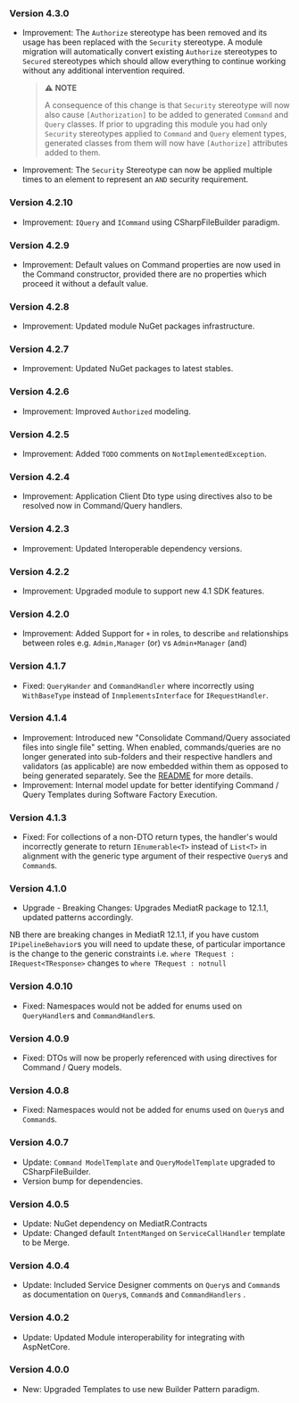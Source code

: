 ﻿### Version 4.3.0

- Improvement: The `Authorize` stereotype has been removed and its usage has been replaced with the `Security` stereotype. A module migration will automatically convert existing `Authorize` stereotypes to `Secured` stereotypes which should allow everything to continue working without any additional intervention required.

  > ⚠️ **NOTE**
  >
  > A consequence of this change is that `Security` stereotype will now also cause `[Authorization]` to be added to generated `Command` and `Query` classes. If prior to upgrading this module you had only `Security` stereotypes applied to `Command` and `Query` element types, generated classes from them will now have `[Authorize]` attributes added to them.

- Improvement: The `Security` Stereotype can now be applied multiple times to an element to represent an `AND` security requirement.

### Version 4.2.10

- Improvement: `IQuery` and `ICommand` using CSharpFileBuilder paradigm.

### Version 4.2.9

- Improvement: Default values on Command properties are now used in the Command constructor, provided there are no properties which proceed it without a default value.


### Version 4.2.8

- Improvement: Updated module NuGet packages infrastructure.

### Version 4.2.7

- Improvement: Updated NuGet packages to latest stables.

### Version 4.2.6

- Improvement: Improved `Authorized` modeling.

### Version 4.2.5

- Improvement: Added `TODO` comments on `NotImplementedException`.

### Version 4.2.4

- Improvement: Application Client Dto type using directives also to be resolved now in Command/Query handlers.

### Version 4.2.3

- Improvement: Updated Interoperable dependency versions.

### Version 4.2.2

- Improvement: Upgraded module to support new 4.1 SDK features.

### Version 4.2.0

- Improvement: Added Support for `+` in roles, to describe `and` relationships between roles e.g. `Admin,Manager` (or) vs `Admin+Manager` (and)

### Version 4.1.7

- Fixed: `QueryHander` and `CommandHandler` where incorrectly using `WithBaseType` instead of `InmplementsInterface` for `IRequestHandler`.

### Version 4.1.4

- Improvement: Introduced new "Consolidate Command/Query associated files into single file" setting. When enabled, commands/queries are no longer generated into sub-folders and their respective handlers and validators (as applicable) are now embedded within them as opposed to being generated separately. See the [README](https://github.com/IntentArchitect/Intent.Modules.NET/blob/development/Modules/Intent.Modules.Application.MediatR/README.md#cqrs-settings) for more details.
- Improvement: Internal model update for better identifying Command / Query Templates during Software Factory Execution.

### Version 4.1.3

- Fixed: For collections of a non-DTO return types, the handler's would incorrectly generate to return `IEnumerable<T>` instead of `List<T>` in alignment with the generic type argument of their respective `Query`s and `Command`s.

### Version 4.1.0

- Upgrade - Breaking Changes: Upgrades MediatR package to 12.1.1, updated patterns accordingly. 

NB there are breaking changes in MediatR 12.1.1, if you have custom `IPipelineBehavior`s you will need to update these, of particular importance is the change to the generic constraints 
i.e. `where TRequest : IRequest<TResponse>` changes to `where TRequest : notnull` 

### Version 4.0.10

- Fixed: Namespaces would not be added for enums used on `QueryHandler`s and `CommandHandler`s.

### Version 4.0.9

- Fixed: DTOs will now be properly referenced with using directives for Command / Query models.

### Version 4.0.8

- Fixed: Namespaces would not be added for enums used on `Query`s and `Command`s.

### Version 4.0.7

- Update: `Command ModelTemplate` and `QueryModelTemplate` upgraded to CSharpFileBuilder.
- Version bump for dependencies.

### Version 4.0.5

- Update: NuGet dependency on MediatR.Contracts
- Update: Changed default `IntentManged` on `ServiceCallHandler` template to be Merge.

### Version 4.0.4

- Update: Included Service Designer comments on `Query`s and `Command`s as documentation on `Query`s, `Command`s and `CommandHandlers` .

### Version 4.0.2

- Update: Updated Module interoperability for integrating with AspNetCore.

### Version 4.0.0

- New: Upgraded Templates to use new Builder Pattern paradigm.
